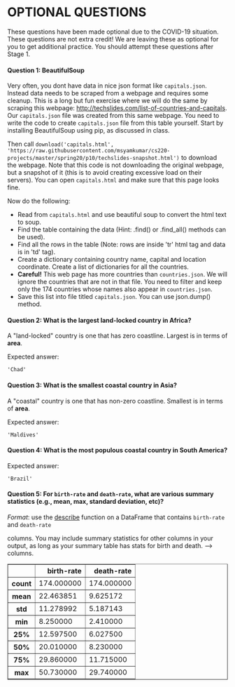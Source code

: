 
# OPTIONAL QUESTIONS

These questions have been made optional due to the COVID-19 situation. These questions are not extra credit! We are leaving these as optional for you to get additional practice. You should attempt these questions after Stage 1.

#### Question 1: BeautifulSoup
Very often, you dont have data in nice json format like `capitals.json`. Instead data needs to be scraped from a webpage and requires some cleanup.
This is a long but fun exercise where we will do the same by scraping this webpage: http://techslides.com/list-of-countries-and-capitals.
Our `capitals.json` file was created from this same webpage.
You need to write the code to create `capitals.json` file from this table yourself.
Start by installing BeautifulSoup using pip, as discussed in class.

Then call `download('capitals.html', 'https://raw.githubusercontent.com/msyamkumar/cs220-projects/master/spring20/p10/techslides-snapshot.html')`
to download the webpage. Note that this code is not downloading the original webpage, but a snapshot of it (this is to avoid creating
excessive load on their servers).  You can open `capitals.html` and make sure that this page looks fine.

Now do the following:
* Read from `capitals.html` and use beautiful soup to convert the html text to soup.
* Find the table containing the data (Hint: .find() or .find_all() methods can be used).
* Find all the rows in the table (Note: rows are inside 'tr' html tag and data is in 'td' tag).
* Create a dictionary containing country name, capital and location coordinate. Create a list of dictionaries for all the countries.
* **Careful!** This web page has more countries than `countries.json`. We will ignore the countries that are not in that file. You need to filter and keep only the 174 countries whose names also appear in `countries.json`.
* Save this list into file titled `capitals.json`. You can use json.dump() method.

#### Question 2: What is the largest land-locked country in Africa?

A "land-locked" country is one that has zero coastline. Largest is in terms of **area**.

Expected answer:
```
'Chad'
```

#### Question 3: What is the smallest coastal country in Asia?

A "coastal" country is one that has non-zero coastline. Smallest is in terms of **area**.

Expected answer:
```
'Maldives'
```

#### Question 4: What is the most populous coastal country in South America?

Expected answer:
```
'Brazil'
```

#### Question 5: For `birth-rate` and `death-rate`, what are various summary statistics (e.g., mean, max, standard deviation, etc)?

*Format*: use the
 [describe](https://pandas.pydata.org/pandas-docs/stable/generated/pandas.DataFrame.describe.html)
 function on a DataFrame that contains `birth-rate` and `death-rate`

 columns. You may include summary statistics for other columns in
 your output, as long as your summary table has stats for birth and
 death. -->
 columns.

 <table border="1" class="dataframe">
   <thead>
     <tr style="text-align: right;">
       <th></th>
       <th>birth-rate</th>
       <th>death-rate</th>
     </tr>
   </thead>
   <tbody>
     <tr>
       <th>count</th>
       <td>174.000000</td>
       <td>174.000000</td>
     </tr>
     <tr>
       <th>mean</th>
       <td>22.463851</td>
       <td>9.625172</td>
     </tr>
     <tr>
       <th>std</th>
       <td>11.278992</td>
       <td>5.187143</td>
     </tr>
     <tr>
       <th>min</th>
       <td>8.250000</td>
       <td>2.410000</td>
     </tr>
     <tr>
       <th>25%</th>
       <td>12.597500</td>
       <td>6.027500</td>
     </tr>
     <tr>
       <th>50%</th>
       <td>20.010000</td>
       <td>8.230000</td>
     </tr>
     <tr>
       <th>75%</th>
       <td>29.860000</td>
       <td>11.715000</td>
     </tr>
     <tr>
       <th>max</th>
       <td>50.730000</td>
       <td>29.740000</td>
     </tr>
   </tbody>
 </table>

